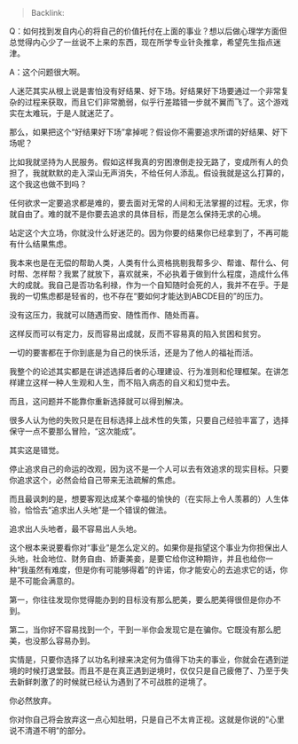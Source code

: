 > Backlink: 

Q：如何找到发自内心的将自己的价值托付在上面的事业？想以后做心理学方面但总觉得内心少了一丝说不上来的东西，现在所学专业针灸推拿，希望先生指点迷津。

A：这个问题很大啊。
  
人迷茫其实从根上说是害怕没有好结果、好下场。好结果好下场要通过一个非常复杂的过程来获取，而且它们非常脆弱，似乎行差踏错一步就不翼而飞了。这个游戏实在太难玩，于是人就迷茫了。
  
那么，如果把这个“好结果好下场”拿掉呢？假设你不需要追求所谓的好结果、好下场呢？
  
比如我就坚持为人民服务。假如这样我真的穷困潦倒走投无路了，变成所有人的负担了，我就默默的走入深山无声消失，不给任何人添乱。假设我就是这么打算的，这个我这也做不到吗？
  
任何欲求一定要追求都是难的，要去面对无常的人间和无法掌握的过程。无求，你就自由了。难的就不是你要去追求的具体目标，而是怎么保持无求的心境。
  
站定这个大立场，你就没什么好迷茫的。因为你要的结果你已经拿到了，不再可能有什么结果焦虑。 
  
我本来也是在无偿的帮助人类，人类有什么资格挑剔我帮多少、帮谁、帮什么、何时帮、怎样帮？我累了就放下，喜欢就来，不必执着于做到什么程度，造成什么伟大的成就。我自己是否功名利禄，作为一个自知随时会死的人，我并不在乎。于是我的一切焦虑都是轻省的，也不存在“要如何才能达到ABCDE目的”的压力。
  
没有这压力，我就可以随遇而安、随性而作、随处而喜。
  
这样反而可以有定力，反而容易出成就，反而不容易真的陷入贫困和贫穷。  
  
一切的要害都在于你到底是为自己的快乐活，还是为了他人的福祉而活。
  
我整个的论述其实都是在讲述选择后者的心理建设、行为准则和伦理框架。在讲怎样建立这样一种人生观和人生，而不陷入病态的自义和幻觉中去。

而且，这问题并不能靠你重新选择就可以得到解决。
  
很多人认为他的失败只是在目标选择上战术性的失策，只要自己经验丰富了，选择保守一点不要那么冒险，“这次能成”。
  
其实这是错觉。

停止追求自己的命运的改观，因为这不是一个人可以去有效追求的现实目标。只要你追求这个，必然会给自己带来无法疏解的焦虑。
  
而且最讽刺的是，想要客观达成某个幸福的愉快的（在实际上令人羡慕的）人生体验，恰恰去“追求出人头地”是一个错误的做法。
  
追求出人头地者，最不容易出人头地。

这个根本来说要看你对“事业”是怎么定义的。如果你是指望这个事业为你担保出人头地，社会地位、财务自由、娇妻美妾，是要它给你这种期许，并且也给你一种“我虽然有难度，但是你有可能够得着”的许诺，你才能安心的去追求它的话，你是不可能会满意的。
  
第一，你往往发现你觉得能办到的目标没有那么肥美，要么肥美得很但是你办不到。
  
第二，当你好不容易找到一个，干到一半你会发现它是在骗你。它既没有那么肥美，也没那么容易办到。

实情是，只要你选择了以功名利禄来决定何为值得下功夫的事业，你就会在遇到逆境的时候打退堂鼓。而且不是在真正遇到逆境时，仅仅只是自己疲倦了、乃至于失去新鲜刺激了的时候就已经认为遇到了不可战胜的逆境了。
  
你必然放弃。

你对你自己将会放弃这一点心知肚明，只是自己不太肯正视。这就是你说的“心里说不清道不明”的部分。
